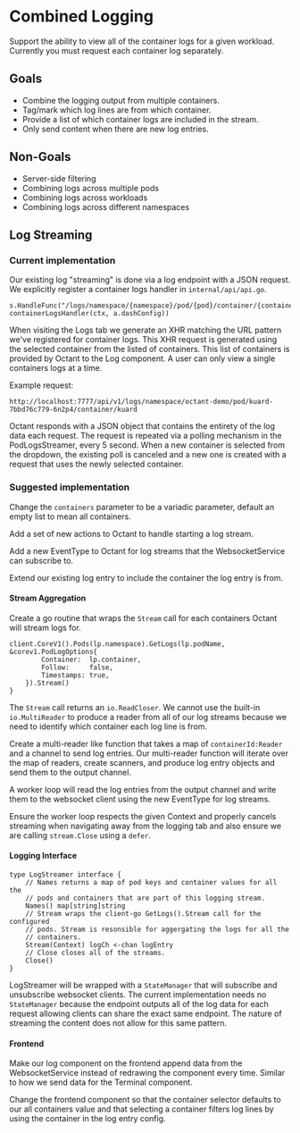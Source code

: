 # Combined Logging

Support the ability to view all of the container logs for a given workload. Currently you must request each container
log separately.

## Goals
 - Combine the logging output from multiple containers.
 - Tag/mark which log lines are from which container.
 - Provide a list of which container logs are included in the stream.
 - Only send content when there are new log entries.

## Non-Goals
 - Server-side filtering
 - Combining logs across multiple pods
 - Combining logs across workloads
 - Combining logs across different namespaces

## Log Streaming

### Current implementation
Our existing log "streaming" is done via a log endpoint with a JSON request. We explicitly register a container logs
handler in `internal/api/api.go`.

    s.HandleFunc("/logs/namespace/{namespace}/pod/{pod}/container/{container}", containerLogsHandler(ctx, a.dashConfig))

When visiting the Logs tab we generate an XHR matching the URL pattern we've registered for container logs. This XHR
request is generated using the selected container from the listed of containers. This list of containers is provided
by Octant to the Log component. A user can only view a single containers logs at a time.

Example request:

    http://localhost:7777/api/v1/logs/namespace/octant-demo/pod/kuard-7bbd76c779-6n2p4/container/kuard

Octant responds with a JSON object that contains the entirety of the log data each request. The request is repeated via
a polling mechanism in the PodLogsStreamer, every 5 second. When a new container is selected from the dropdown, the
existing poll is canceled and a new one is created with a request that uses the newly selected container.

### Suggested implementation
Change the `containers` parameter to be a variadic parameter, default an empty list to mean all containers.

Add a set of new actions to Octant to handle starting a log stream.

Add a new EventType to Octant for log streams that the WebsocketService can subscribe to.

Extend our existing log entry to include the container the log entry is from.

#### Stream Aggregation
Create a go routine that wraps the `Stream` call for each containers Octant will stream logs for.

    client.CoreV1().Pods(lp.namespace).GetLogs(lp.podName, &corev1.PodLogOptions{
    		Container:  lp.container,
    		Follow:     false,
    		Timestamps: true,
    	}).Stream()
    }

The `Stream` call returns an `io.ReadCloser`. We cannot use the built-in `io.MultiReader` to produce a reader from all
of our log streams because we need to identify which container each log line is from.

Create a multi-reader like function that takes a map of `containerId:Reader` and a channel to send log entries. Our
multi-reader function will iterate over the map of readers, create scanners, and produce log entry objects
and send them to the output channel.

A worker loop will read the log entries from the output channel and write them to the websocket client using the
new EventType for log streams.

Ensure the worker loop respects the given Context and properly cancels streaming when navigating away from the logging
tab and also ensure we are calling `stream.Close` using a `defer`.

#### Logging Interface

    type LogStreamer interface {
        // Names returns a map of pod keys and container values for all the
        // pods and containers that are part of this logging stream.
        Names() map[string]string
        // Stream wraps the client-go GetLogs().Stream call for the configured
        // pods. Stream is resonsible for aggergating the logs for all the
        // containers.
        Stream(Context) logCh <-chan logEntry
        // Close closes all of the streams.
        Close()
    }
    
LogStreamer will be wrapped with a `StateManager` that will subscribe and unsubscribe websocket clients. The current
implementation needs no `StateManager` because the endpoint outputs all of the log data for each request allowing
clients can share the exact same endpoint. The nature of streaming the content does not allow for this same pattern.
    
#### Frontend
Make our log component on the frontend append data from the WebsocketService instead of redrawing
the component every time. Similar to how we send data for the Terminal component.

Change the frontend component so that the container selector defaults to our all containers value and that selecting
a container filters log lines by using the container in the log entry config.
